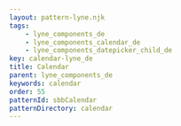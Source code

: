 ```yaml
---
layout: pattern-lyne.njk
tags: 
    - lyne_components_de
    - lyne_components_calendar_de
    - lyne_components_datepicker_child_de
key: calendar-lyne_de
title: Calendar
parent: lyne_components_de
keywords: calendar
order: 55
patternId: sbbCalendar
patternDirectory: calendar
---
```

